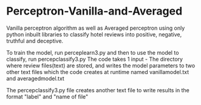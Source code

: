 # Perceptron-Vanilla-and-Averaged
Vanilla perceptron algorithm as well as Averaged perceptron using only python inbuilt libraries to classify hotel reviews into positive, negative, truthful and deceptive. 

To train the model, run perceplearn3.py and then to use the model to classify, run percepclassify3.py
The code takes 1 input - The directory where review files(text) are stored, and writes the model parameters to two other text files which the code creates at runtime named vanillamodel.txt and averagedmodel.txt

The percepclassify3.py file creates another text file to write results in the format "label" and "name of file"
